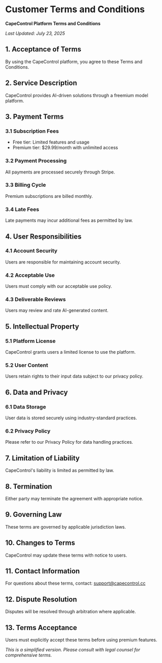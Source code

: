 # Customer Terms and Conditions

**CapeControl Platform Terms and Conditions**

*Last Updated: July 23, 2025*

## 1. Acceptance of Terms
By using the CapeControl platform, you agree to these Terms and Conditions.

## 2. Service Description
CapeControl provides AI-driven solutions through a freemium model platform.

## 3. Payment Terms
### 3.1 Subscription Fees
- Free tier: Limited features and usage
- Premium tier: $29.99/month with unlimited access

### 3.2 Payment Processing
All payments are processed securely through Stripe.

### 3.3 Billing Cycle
Premium subscriptions are billed monthly.

### 3.4 Late Fees
Late payments may incur additional fees as permitted by law.

## 4. User Responsibilities
### 4.1 Account Security
Users are responsible for maintaining account security.

### 4.2 Acceptable Use
Users must comply with our acceptable use policy.

### 4.3 Deliverable Reviews
Users may review and rate AI-generated content.

## 5. Intellectual Property
### 5.1 Platform License
CapeControl grants users a limited license to use the platform.

### 5.2 User Content
Users retain rights to their input data subject to our privacy policy.

## 6. Data and Privacy
### 6.1 Data Storage
User data is stored securely using industry-standard practices.

### 6.2 Privacy Policy
Please refer to our Privacy Policy for data handling practices.

## 7. Limitation of Liability
CapeControl's liability is limited as permitted by law.

## 8. Termination
Either party may terminate the agreement with appropriate notice.

## 9. Governing Law
These terms are governed by applicable jurisdiction laws.

## 10. Changes to Terms
CapeControl may update these terms with notice to users.

## 11. Contact Information
For questions about these terms, contact: support@capecontrol.cc

## 12. Dispute Resolution
Disputes will be resolved through arbitration where applicable.

## 13. Terms Acceptance
Users must explicitly accept these terms before using premium features.

*This is a simplified version. Please consult with legal counsel for comprehensive terms.*
